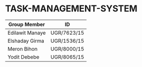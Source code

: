 # TASK-MANAGEMENT-SYSTEM
| Group Member  | ID  |
|---|---|
| Edilawit Manaye  | UGR/7623/15  |
| Elshaday Girma  | UGR/1536/15  |
| Meron Bihon   | UGR/8000/15  |
| Yodit Debebe  | UGR/8065/15 |
